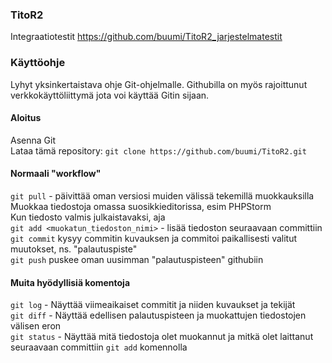 ### TitoR2

Integraatiotestit https://github.com/buumi/TitoR2_jarjestelmatestit

### Käyttöohje
Lyhyt yksinkertaistava ohje Git-ohjelmalle. Githubilla on myös rajoittunut verkkokäyttöliittymä jota voi käyttää Gitin sijaan.  

#### Aloitus
Asenna Git  
Lataa tämä repository: `git clone https://github.com/buumi/TitoR2.git`  

#### Normaali "workflow"
`git pull` - päivittää oman versiosi muiden välissä tekemillä muokkauksilla  
Muokkaa tiedostoja omassa suosikkieditorissa, esim PHPStorm  
Kun tiedosto valmis julkaistavaksi, aja  
`git add <muokatun_tiedoston_nimi>` - lisää tiedoston seuraavaan committiin  
`git commit` kysyy commitin kuvauksen ja commitoi paikallisesti valitut muutokset, ns. "palautuspiste"  
`git push` puskee oman uusimman "palautuspisteen" githubiin  


#### Muita hyödyllisiä komentoja  
`git log` - Näyttää viimeaikaiset commitit ja niiden kuvaukset ja tekijät  
`git diff` - Näyttää edellisen palautuspisteen ja muokattujen tiedostojen välisen eron  
`git status` - Näyttää mitä tiedostoja olet muokannut ja mitkä olet laittanut seuraavaan committiin `git add` komennolla  
